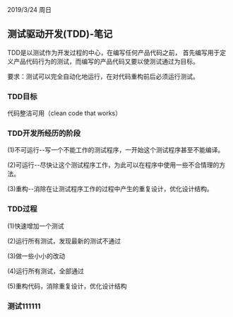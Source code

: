 2019/3/24 周日

## 测试驱动开发(TDD)-笔记

TDD是以测试作为开发过程的中心，在编写任何产品代码之前，
首先编写用于定义产品代码行为的测试，而编写的产品代码又要以使测试通过为目标。

要求：测试可以完全自动化地运行，在对代码重构前后必须运行测试。

### TDD目标

代码整洁可用（clean code that works）

### TDD开发所经历的阶段

(1)不可运行--写一个不能工作的测试程序，一开始这个测试程序甚至不能编译。

(2)可运行--尽快让这个测试程序工作，为此可以在程序中使用一些不合情理的方法。

(3)重构--消除在让测试程序工作的过程中产生的重复设计，优化设计结构。

### TDD过程

(1)快速增加一个测试

(2)运行所有测试，发现最新的测试不通过

(3)做一些小小的改动

(4)运行所有测试，全部通过

(5)重构代码，消除重复设计，优化设计结构

### 测试111111